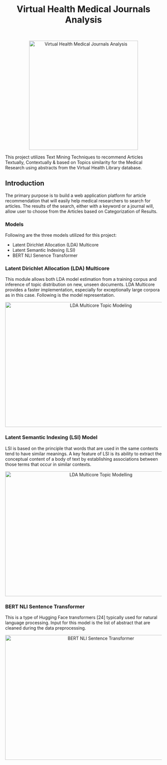<h1 align="center"> Virtual Health Medical Journals Analysis </h1> <br>
<p align="center">
  <a href="http://clipart-library.com/clipart/kc8odg89i.htm">
    <img alt="Virtual Health Medical Journals Analysis" title="Virtual Health Medical Journals Analysis" src="http://clipart-library.com/images/kc8odg89i.jpg" width="350">
  </a>
</p>

This project utilizes Text Mining Techniques to recommend Articles Textually, Contextually & based on Topics similarity for the Medical Research using abstracts from the Virtual Health Library database.

## Introduction

The primary purpose is to build a web application platform for article recommendation that will easily help medical researchers to search for articles. The results of the search, either with a keyword or a journal will, allow user to choose from the Articles based on Categorization of Results.

### Models

Following are the three models utilized for this project:

* Latent Dirichlet Allocation (LDA) Multicore 
* Latent Semantic Indexing (LSI)
* BERT NLI Senence Transformer

### Latent Dirichlet Allocation (LDA) Multicore

This module allows both LDA model estimation from a training corpus and inference of topic distribution on new, unseen documents. LDA Multicore provides a faster implementation, especially for exceptionally large corpora as in this case. Following is the model representation.

<p align="center">
  <a href="https://medium.com/codechef-vit/latent-dirichlet-allocation-812bb8099518">
    <img alt="LDA Multicore Topic Modeling" title="LDA Multicore Topic Modeling" src="https://miro.medium.com/max/828/0*eTImSma37fd3aPka.png" width="600" height="400" />
  </a>
</p>


### Latent Semantic Indexing (LSI) Model

LSI is based on the principle that words that are used in the same contexts tend to have similar meanings. A key feature of LSI is its ability to extract the conceptual content of a body of text by establishing associations between those terms that occur in similar contexts.

<p align="center">
  <a href="https://medium.com/analytics-vidhya/nlp-with-latent-semantic-analysis-b3de6e16ad7d">
    <img alt="LDA Multicore Topic Modelling" title="LDA Multicore Topic Modelling" src="https://miro.medium.com/max/1400/1*tctmPjlqV66mR9s-I5bzMg.jpeg" width="600" height="400" />
  </a>
</p>

### BERT NLI Sentence Transformer

This is a type of Hugging Face transformers [24] typically used for natural language processing. Input for this model is the list of abstract that are cleaned during the data preprocessing.

<p align="center">
  <a href="https://www.arxiv-vanity.com/papers/1904.09675/">
    <img alt="BERT NLI Sentence Transformer" title="BERT NLI Sentence Transformer" src="https://media.arxiv-vanity.com/render-output/6552734/figures/bert_fig.png" width="600" height="400" />
  </a>
</p>
